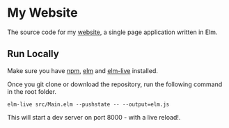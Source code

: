 # My Website

The source code for my [website](https://joshuaji.com/), a single page application written in Elm.

## Run Locally

Make sure you have [npm](https://www.npmjs.com/), [elm](https://guide.elm-lang.org/install.html) and [elm-live](https://www.elm-live.com/) installed.

Once you git clone or download the repository, run the following command in the root folder.

`elm-live src/Main.elm --pushstate -- --output=elm.js`

This will start a dev server on port 8000 - with a live reload!.
